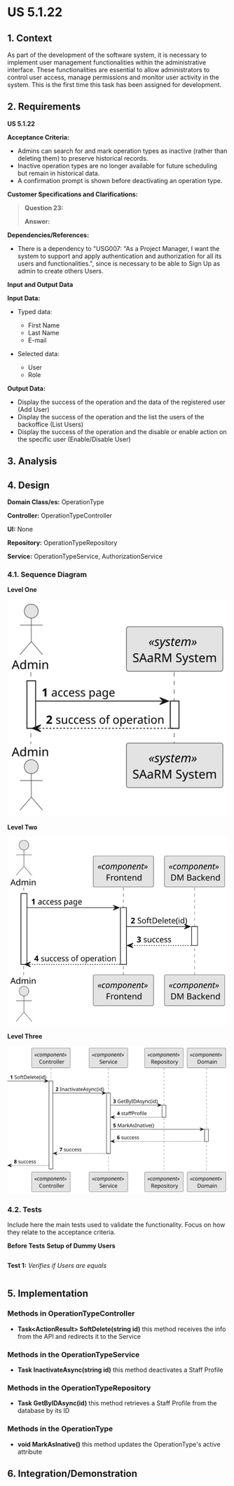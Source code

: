 # US 5.1.22


## 1. Context

As part of the development of the software system, it is necessary to implement user management functionalities within the administrative interface. These functionalities are essential to allow administrators to control user access, manage permissions and monitor user activity in the system. This is the first time this task has been assigned for development.

## 2. Requirements

**US 5.1.22** 

**Acceptance Criteria:** 

- Admins can search for and mark operation types as inactive (rather than deleting them) to preserve historical records.
- Inactive operation types are no longer available for future scheduling but remain in historical data.
- A confirmation prompt is shown before deactivating an operation type.


**Customer Specifications and Clarifications:**

> **Question 23:**
>
> **Answer:** 


**Dependencies/References:**

* There is a dependency to "USG007:  "As a Project Manager, I want the system to support and apply authentication and authorization for all its users and functionalities.", since is necessary to be able to Sign Up as admin to create others Users.

**Input and Output Data**

**Input Data:**

* Typed data:
    * First Name
    * Last Name
    * E-mail


* Selected data:
    * User 
    * Role


**Output Data:**
* Display the success of the operation and the data of the registered user (Add User)
* Display the success of the operation and the list the users of the backoffice (List Users)
* Display the success of the operation and the disable or enable action on the specific user (Enable/Disable User)

## 3. Analysis


## 4. Design


**Domain Class/es:** OperationType

**Controller:** OperationTypeController

**UI:** None

**Repository:**	OperationTypeRepository

**Service:** OperationTypeService, AuthorizationService



### 4.1. Sequence Diagram

**Level One**

![Level One](level_one.svg "Level One")

**Level Two**

![Level Two](level_two.svg "Level Two")

**Level Three**

![Level Three](level_three.svg "Level Three")

### 4.2. Tests

Include here the main tests used to validate the functionality. Focus on how they relate to the acceptance criteria.


**Before Tests** **Setup of Dummy Users**

```

```

**Test 1:** *Verifies if Users are equals*


```

```


## 5. Implementation


### Methods in OperationTypeController
* **Task<ActionResult<StaffDto>> SoftDelete(string id)**  this method receives the info from the API and redirects it to the Service

### Methods in the OperationTypeService
* **Task<StaffDto> InactivateAsync(string id)** this method deactivates a Staff Profile

### Methods in the OperationTypeRepository
* **Task<StaffProfile> GetByIDAsync(id)** this method retrieves a Staff Profile from the database by its ID

### Methods in the OperationType
* **void MarkAsInative()** this method updates the OperationType's active attribute


## 6. Integration/Demonstration



[//]: # (## 7. Observations)

[//]: # ()
[//]: # (*This section should be used to include any content that does not fit any of the previous sections.*)

[//]: # ()
[//]: # (*The team should present here, for instance, a critical perspective on the developed work including the analysis of alternative solutions or related works*)

[//]: # ()
[//]: # (*The team should include in this section statements/references regarding third party works that were used in the development this work.*)